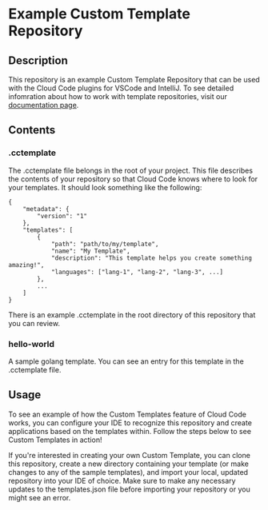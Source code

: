 # Example Custom Template Repository
## Description
This repository is an example Custom Template Repository that can be used with the Cloud Code plugins for VSCode and IntelliJ. To see detailed infomration about how to work with template repositories, visit our [documentation page](https://docs.google.com/document/d/1osOg8ch_b2F_eOGJzKsutPUbLeQCKO96Llq1v5DQ8j4/edit?usp=sharing).

## Contents
### .cctemplate
The .cctemplate file belongs in the root of your project. This file describes the contents of your repository so that Cloud Code knows where to look for your templates. It should look something like the following:
```
{
    "metadata": {
        "version": "1"
    },
    "templates": [
        {
            "path": "path/to/my/template",
            "name": "My Template",
            "description": "This template helps you create something amazing!",
            "languages": ["lang-1", "lang-2", "lang-3", ...]
        },
        ...
    ]
}
```
There is an example .cctemplate in the root directory of this repository that you can review.

### hello-world
A sample golang template. You can see an entry for this template in the .cctemplate file.

## Usage
To see an example of how the Custom Templates feature of Cloud Code works, you can configure your IDE to recognize this repository and create applications based on the templates within. Follow the steps below to see Custom Templates in action!

If you're interested in creating your own Custom Template, you can clone this repository, create a new directory containing your template (or make changes to any of the sample templates), and import your local, updated repository into your IDE of choice. Make sure to make any necessary updates to the templates.json file before importing your repository or you might see an error.
